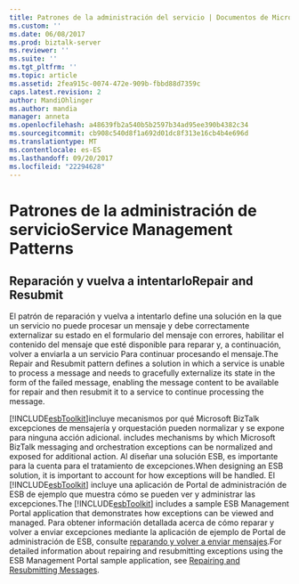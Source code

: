 ```yaml
---
title: Patrones de la administración del servicio | Documentos de Microsoft
ms.custom: ''
ms.date: 06/08/2017
ms.prod: biztalk-server
ms.reviewer: ''
ms.suite: ''
ms.tgt_pltfrm: ''
ms.topic: article
ms.assetid: 2fea915c-0074-472e-909b-fbbd88d7359c
caps.latest.revision: 2
author: MandiOhlinger
ms.author: mandia
manager: anneta
ms.openlocfilehash: a48639fb2a540b5b2597b34ad95ee390b4382c34
ms.sourcegitcommit: cb908c540d8f1a692d01dc8f313e16cb4b4e696d
ms.translationtype: MT
ms.contentlocale: es-ES
ms.lasthandoff: 09/20/2017
ms.locfileid: "22294628"
---
```

# <a name="service-management-patterns"></a><span data-ttu-id="28885-102">Patrones de la administración de servicio</span><span class="sxs-lookup"><span data-stu-id="28885-102">Service Management Patterns</span></span>
## <a name="repair-and-resubmit"></a><span data-ttu-id="28885-103">Reparación y vuelva a intentarlo</span><span class="sxs-lookup"><span data-stu-id="28885-103">Repair and Resubmit</span></span>  
 <span data-ttu-id="28885-104">El patrón de reparación y vuelva a intentarlo define una solución en la que un servicio no puede procesar un mensaje y debe correctamente externalizar su estado en el formulario del mensaje con errores, habilitar el contenido del mensaje que esté disponible para reparar y, a continuación, volver a enviarla a un servicio Para continuar procesando el mensaje.</span><span class="sxs-lookup"><span data-stu-id="28885-104">The Repair and Resubmit pattern defines a solution in which a service is unable to process a message and needs to gracefully externalize its state in the form of the failed message, enabling the message content to be available for repair and then resubmit it to a service to continue processing the message.</span></span>  
  
 [!INCLUDE[esbToolkit](../includes/esbtoolkit-md.md)]<span data-ttu-id="28885-105">incluye mecanismos por qué Microsoft BizTalk excepciones de mensajería y orquestación pueden normalizar y se expone para ninguna acción adicional.</span><span class="sxs-lookup"><span data-stu-id="28885-105"> includes mechanisms by which Microsoft BizTalk messaging and orchestration exceptions can be normalized and exposed for additional action.</span></span> <span data-ttu-id="28885-106">Al diseñar una solución ESB, es importante para la cuenta para el tratamiento de excepciones.</span><span class="sxs-lookup"><span data-stu-id="28885-106">When designing an ESB solution, it is important to account for how exceptions will be handled.</span></span> <span data-ttu-id="28885-107">El [!INCLUDE[esbToolkit](../includes/esbtoolkit-md.md)] incluye una aplicación de Portal de administración de ESB de ejemplo que muestra cómo se pueden ver y administrar las excepciones.</span><span class="sxs-lookup"><span data-stu-id="28885-107">The [!INCLUDE[esbToolkit](../includes/esbtoolkit-md.md)] includes a sample ESB Management Portal application that demonstrates how exceptions can be viewed and managed.</span></span> <span data-ttu-id="28885-108">Para obtener información detallada acerca de cómo reparar y volver a enviar excepciones mediante la aplicación de ejemplo de Portal de administración de ESB, consulte [reparando y volver a enviar mensajes](../esb-toolkit/repairing-and-resubmitting-messages.md).</span><span class="sxs-lookup"><span data-stu-id="28885-108">For detailed information about repairing and resubmitting exceptions using the ESB Management Portal sample application, see [Repairing and Resubmitting Messages](../esb-toolkit/repairing-and-resubmitting-messages.md).</span></span>